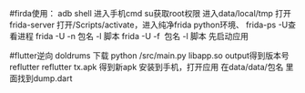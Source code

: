 #firda使用：
adb shell 进入手机cmd su获取root权限 进入data/local/tmp 打开frida-server
打开/Scripts/activate，进入纯净frida python环境、
frida-ps -U查看进程
frida -U -n 包名 -l 脚本
frida -U -f  包名 -l 脚本 先启动应用

#flutter逆向
doldrums 下载
python /src/main.py libapp.so output得到版本号
reflutter
reflutter tx.apk
得到新apk
安装到手机，打开应用
在data/data/包名 里面找到dump.dart



